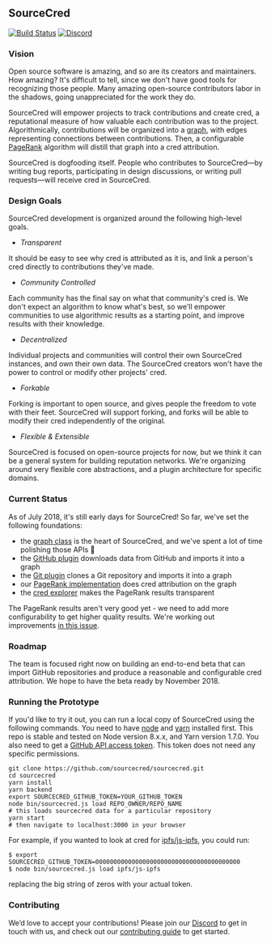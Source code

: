 ## SourceCred

[![Build Status](https://travis-ci.org/sourcecred/sourcecred.svg?branch=master)](https://travis-ci.org/sourcecred/sourcecred)
[![Discord](https://img.shields.io/discord/453243919774253079.svg)](https://discord.gg/tsBTgc9)

### Vision

Open source software is amazing, and so are its creators and maintainers.  How
amazing? It's difficult to tell, since we don't have good tools for recognizing
those people. Many amazing open-source contributors labor in the shadows, going
unappreciated for the work they do.

SourceCred will empower projects to track contributions and create cred, a
reputational measure of how valuable each contribution was to the project.
Algorithmically, contributions will be organized into a [graph], with edges
representing connections between contributions. Then, a configurable [PageRank]
algorithm will distill that graph into a cred attribution.

[graph]: https://en.wikipedia.org/wiki/Graph_(discrete_mathematics)
[PageRank]: https://en.wikipedia.org/wiki/PageRank

SourceCred is dogfooding itself. People who contributes to SourceCred—by
writing bug reports, participating in design discussions, or writing pull
requests—will receive cred in SourceCred.

### Design Goals

SourceCred development is organized around the following high-level goals.

- *Transparent*

It should be easy to see why cred is attributed as it is, and link a person's
cred directly to contributions they've made.

- *Community Controlled*

Each community has the final say on what that community's cred is. We don't
expect an algorithm to know what's best, so we'll empower communities to use
algorithmic results as a starting point, and improve results with their
knowledge.

- *Decentralized*

Individual projects and communities will control their own SourceCred
instances, and own their own data. The SourceCred creators won't have the power
to control or modify other projects' cred.

- *Forkable*

Forking is important to open source, and gives people the freedom to vote with
their feet. SourceCred will support forking, and forks will be able to modify
their cred independently of the original.

- *Flexible & Extensible*

SourceCred is focused on open-source projects for now, but we think it can be a
general system for building reputation networks. We're organizing around very
flexible core abstractions, and a plugin architecture for specific domains.

### Current Status

As of July 2018, it's still early days for SourceCred! So far, we've set the
following foundations:

- the [graph class] is the heart of SourceCred, and we've spent a lot of time
polishing those APIs 🙂
- the [GitHub plugin] downloads data from GitHub and imports it into a graph
- the [Git plugin] clones a Git repository and imports it into a graph
- our [PageRank implementation] does cred attribution on the graph
- the [cred explorer] makes the PageRank results transparent

[graph class]: https://github.com/sourcecred/sourcecred/blob/master/src/core/graph.js
[Git plugin]: https://github.com/sourcecred/sourcecred/tree/master/src/plugins/git
[GitHub plugin]: https://github.com/sourcecred/sourcecred/tree/master/src/plugins/github
[PageRank implementation]: https://github.com/sourcecred/sourcecred/blob/master/src/core/attribution/pagerank.js
[cred explorer]: https://github.com/sourcecred/sourcecred/tree/master/src/app/credExplorer

The PageRank results aren't very good yet - we need to add more configurability
to get higher quality results. We're working out improvements [in this issue].

[in this issue]: https://github.com/sourcecred/sourcecred/issues/476

### Roadmap

The team is focused right now on building an end-to-end beta that can import
GitHub repositories and produce a reasonable and configurable cred attribution.
We hope to have the beta ready by November 2018.

### Running the Prototype

If you'd like to try it out, you can run a local copy of SourceCred using the
following commands. You need to have [node] and [yarn] installed first. This repo
 is stable and tested on Node version 8.x.x, and Yarn version 1.7.0.
You also need to get a [GitHub API access token]. This token does not need any
specific permissions.

[node]: https://nodejs.org/en/
[yarn]: https://yarnpkg.com/lang/en/
[GitHub API access token]: https://github.com/settings/tokens

```
git clone https://github.com/sourcecred/sourcecred.git
cd sourcecred
yarn install
yarn backend
export SOURCECRED_GITHUB_TOKEN=YOUR_GITHUB_TOKEN
node bin/sourcecred.js load REPO_OWNER/REPO_NAME
# this loads sourcecred data for a particular repository
yarn start
# then navigate to localhost:3000 in your browser
```

For example, if you wanted to look at cred for [ipfs/js-ipfs], you could run:
```
$ export SOURCECRED_GITHUB_TOKEN=0000000000000000000000000000000000000000
$ node bin/sourcecred.js load ipfs/js-ipfs
```

replacing the big string of zeros with your actual token.

[ipfs/js-ipfs]: https://github.com/ipfs/js-ipfs

### Contributing

We’d love to accept your contributions! Please join our [Discord] to get
in touch with us, and check out our [contributing guide] to get started.

[Discord]: https://discord.gg/tsBTgc9
[contributing guide]: https://github.com/sourcecred/sourcecred/blob/master/CONTRIBUTING.md
